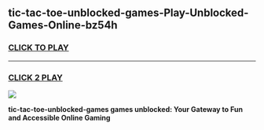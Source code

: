 
## tic-tac-toe-unblocked-games-Play-Unblocked-Games-Online-bz54h
<h3>
<a href="https://premium76.site?title=tic-tac-toe-unblocked-games&ref=25A">CLICK TO PLAY</a></h3>
<hr>

<h3>
<a href="https://premium76.site?title=tic-tac-toe-unblocked-games&ref=25A">CLICK 2 PLAY</a>
  
</h3>

<a href="https://premium76.site?title=tic-tac-toe-unblocked-games&ref=25A"><img src="https://clearcache.store/games.png"></a>


**tic-tac-toe-unblocked-games games unblocked: Your Gateway to Fun and Accessible Online Gaming**
